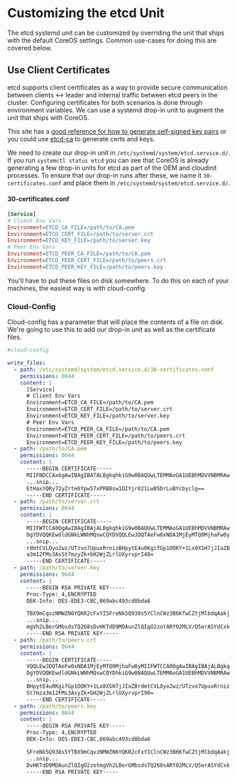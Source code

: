 # Customizing the etcd Unit

The etcd systemd unit can be customized by overriding the unit that ships with the default CoreOS settings. Common use-cases for doing this are covered below.

## Use Client Certificates

etcd supports client certificates as a way to provide secure communication between clients &#8596; leader and internal traffic between etcd peers in the cluster. Configuring certificates for both scenarios is done through environment variables. We can use a systemd drop-in unit to augment the unit that ships with CoreOS.

This site has a [good reference for how to generate self-signed key pairs](http://www.g-loaded.eu/2005/11/10/be-your-own-ca/) or you could use [etcd-ca](https://github.com/coreos/etcd-ca) to generate certs and keys. 

We need to create our drop-in unit in `/etc/systemd/system/etcd.service.d/`. If you run `systemctl status etcd` you can see that CoreOS is already generating a few drop-in units for etcd as part of the OEM and cloudinit processes. To ensure that our drop-in runs after these, we name it `30-certificates.conf` and place them in `/etc/systemd/system/etcd.service.d/`.

#### 30-certificates.conf

```ini
[Service]
# Client Env Vars
Environment=ETCD_CA_FILE=/path/to/CA.pem
Environment=ETCD_CERT_FILE=/path/to/server.crt
Environment=ETCD_KEY_FILE=/path/to/server.key
# Peer Env Vars
Environment=ETCD_PEER_CA_FILE=/path/to/CA.pem
Environment=ETCD_PEER_CERT_FILE=/path/to/peers.crt
Environment=ETCD_PEER_KEY_FILE=/path/to/peers.key
```

You'll have to put these files on disk somewhere. To do this on each of your machines, the easiest way is with cloud-config.

### Cloud-Config

Cloud-config has a parameter that will place the contents of a file on disk. We're going to use this to add our drop-in unit as well as the certificate files.

```yaml
#cloud-config

write_files:
  - path: /etc/systemd/system/etcd.service.d/30-certificates.conf
    permissions: 0644
    content: |
      [Service]
      # Client Env Vars
      Environment=ETCD_CA_FILE=/path/to/CA.pem
      Environment=ETCD_CERT_FILE=/path/to/server.crt
      Environment=ETCD_KEY_FILE=/path/to/server.key
      # Peer Env Vars
      Environment=ETCD_PEER_CA_FILE=/path/to/CA.pem
      Environment=ETCD_PEER_CERT_FILE=/path/to/peers.crt
      Environment=ETCD_PEER_KEY_FILE=/path/to/peers.key
  - path: /path/to/CA.pem
    permissions: 0644
    content: |
      -----BEGIN CERTIFICATE-----
      MIIFNDCCAx6gAwIBAgIBATALBgkqhkiG9w0BAQUwLTEMMAoGA1UEBhMDVVNBMRAw
      ...snip...
      EtHaxYQRy72yZrte6Ypw57xPRB8sw1DIYjr821Lw05DrLuBYcbyclg==
      -----END CERTIFICATE-----
  - path: /path/to/server.crt
    permissions: 0644
    content: |
      -----BEGIN CERTIFICATE-----
      MIIFWTCCA0OgAwIBAgIBAjALBgkqhkiG9w0BAQUwLTEMMAoGA1UEBhMDVVNBMRAw
      DgYDVQQKEwdldGNkLWNhMQswCQYDVQQLEwJDQTAeFw0xNDA1MjEyMTQ0MjhaFw0y
      ...snip...
      rdmtCVLOyo2wz/UTzvo7UpuxRrnizBHpytE4u0KgifGp1OOKY+1Lx8XSH7jJIaZB
      a3m12FMs3AsSt7mzyZk+bH2WjZLrlUXyrvprI40=
      -----END CERTIFICATE-----
  - path: /path/to/server.key
    permissions: 0644
    content: |
      -----BEGIN RSA PRIVATE KEY-----
      Proc-Type: 4,ENCRYPTED
      DEK-Info: DES-EDE3-CBC,069abc493cd8bda6

      TBX9mCqvzNMWZN6YQKR2cFxYISFreNk5Q938s5YClnCWz3B6KfwCZtjMlbdqAakj
      ...snip...
      mgVh2LBerGMbsdsTQ268sDvHKTdD9MDAunZlQIgO2zotARY02MLV/Q5erASYdCxk
      -----END RSA PRIVATE KEY-----
  - path: /path/to/peers.crt
    permissions: 0644
    content: |
      -----BEGIN CERTIFICATE-----
      VQQLEwJDQTAeFw0xNDA1MjEyMTQ0MjhaFw0yMIIFWTCCA0OgAwIBAgIBAjALBgkq
      DgYDVQQKEwdldGNkLWNhMQswCQYDhkiG9w0BAQUwLTEMMAoGA1UEBhMDVVNBMRAw
      ...snip...
      BHpytE4u0KgifGp1OOKY+1Lx8XSH7jJIaZBrdmtCVLOyo2wz/UTzvo7UpuxRrniz
      St7mza3m12FMs3AsyZk+bH2WjZLrlUXyrvprI90=
      -----END CERTIFICATE-----
  - path: /path/to/peers.key
    permissions: 0644
    content: |
      -----BEGIN RSA PRIVATE KEY-----
      Proc-Type: 4,ENCRYPTED
      DEK-Info: DES-EDE3-CBC,069abc493cd8bda6

      SFreNk5Q938s5YTBX9mCqvzNMWZN6YQKR2cFxYIClnCWz3B6KfwCZtjMlbdqAakj
      ...snip...
      DvHKTdD9MDAunZlQIgO2zotmgVh2LBerGMbsdsTQ268sARY02MLV/Q5erASYdCxk
      -----END RSA PRIVATE KEY-----
```
